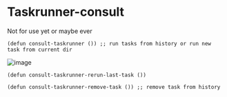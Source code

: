 # Taskrunner-consult
Not for use yet or maybe ever

```emacs-lisp
(defun consult-taskrunner ()) ;; run tasks from history or run new task from current dir
```
![image](https://user-images.githubusercontent.com/8457664/146187145-7c76e1fb-935e-42cd-b5e7-6048700b08fe.png)

``` emacs-lisp
(defun consult-taskrunner-rerun-last-task ())
```

``` emacs-lisp
(defun consult-taskrunner-remove-task ()) ;; remove task from history
```


